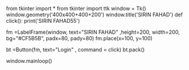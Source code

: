 from tkinter import *
from tkinter import ttk
window = Tk()
window.geometry('400x400+400+200')
window.title('SIRIN FAHAD')
def click():
    print('SIRIN FAHAD55')


fm =LabelFrame(window, text="SIRIN FAHAD" ,height=200, width=200, bg="#CF5B5B", padx=80, pady=80)
fm.place(x=100, y=100)

bt =Button(fm, text="Login" , command = click)
bt.pack()


window.mainloop()
